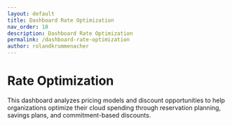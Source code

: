 ```yaml
---
layout: default
title: Dashboard Rate Optimization  
nav_order: 10  
description: Dashboard Rate Optimization  
permalink: /dashboard-rate-optimization  
author: rolandkrummenacher  
---
```


# Rate Optimization  

This dashboard analyzes pricing models and discount opportunities to help organizations optimize their cloud spending through reservation planning, savings plans, and commitment-based discounts.  
